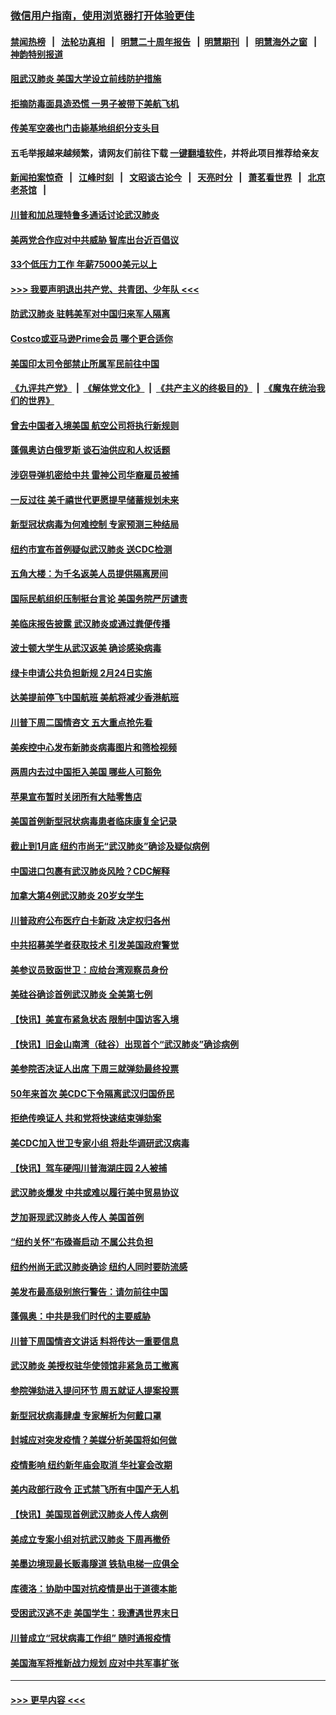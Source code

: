 ### [微信用户指南，使用浏览器打开体验更佳](https://github.com/gfw-breaker/banned-news1/blob/master/indexes/wechat-guide.md?t=0)
#### [禁闻热榜](热点新闻.md?t=0)  &nbsp;&nbsp;|&nbsp;&nbsp; [法轮功真相](https://github.com/gfw-breaker/truth/blob/master/README.md?t=0) &nbsp;&nbsp;|&nbsp;&nbsp; [明慧二十周年报告](https://github.com/gfw-breaker/mh-reports/blob/master/README.md?t=0) &nbsp;&nbsp;|&nbsp;&nbsp;[明慧期刊](https://github.com/gfw-breaker/mh-qikan) &nbsp;&nbsp;|&nbsp;&nbsp; [明慧海外之窗](https://github.com/gfw-breaker/mh-news/blob/master/README.md?t=0) &nbsp;&nbsp;|&nbsp;&nbsp; [神韵特别报道](https://github.com/gfw-breaker/mh-news/blob/master/shenyun.md?t=0)
#### [阻武汉肺炎 美国大学设立前线防护措施](../pages/nsc412/n11839479.md?t=02030711) 
#### [拒摘防毒面具造恐慌 一男子被带下美航飞机](../pages/nsc412/n11839455.md?t=02030711) 
#### [传美军空袭也门击毙基地组织分支头目](../pages/nsc412/n11839210.md?t=02030711) 
#### 五毛举报越来越频繁，请网友们前往下载 [一键翻墙软件](https://github.com/gfw-breaker/ssr-accounts)，并将此项目推荐给亲友
#### [新闻拍案惊奇](https://github.com/gfw-breaker/banned-news1/blob/master/pages/link4.md) &nbsp;&nbsp;|&nbsp;&nbsp; [江峰时刻](https://github.com/gfw-breaker/banned-news1/blob/master/pages/link4.md) &nbsp;&nbsp;|&nbsp;&nbsp; [文昭谈古论今](https://github.com/gfw-breaker/banned-news1/blob/master/pages/link4.md) &nbsp;&nbsp;|&nbsp;&nbsp; [天亮时分](https://github.com/gfw-breaker/banned-news1/blob/master/pages/link4.md) &nbsp;&nbsp;|&nbsp;&nbsp; [萧茗看世界](https://github.com/gfw-breaker/banned-news1/blob/master/pages/link4.md) &nbsp;&nbsp;|&nbsp;&nbsp; [北京老茶馆](https://github.com/gfw-breaker/banned-news1/blob/master/pages/link4.md) &nbsp;&nbsp;|&nbsp;&nbsp; 
#### [川普和加总理特鲁多通话讨论武汉肺炎](../pages/nsc412/n11839128.md?t=02030711) 
#### [美两党合作应对中共威胁 智库出台近百倡议](../pages/nsc412/n11838437.md?t=02030711) 
#### [33个低压力工作 年薪75000美元以上](../pages/nsc412/n11834441.md?t=02030711) 
#### [>>> 我要声明退出共产党、共青团、少年队 <<<](https://github.com/begood0513/goodnews/blob/master/quit/letter.md) 
#### [防武汉肺炎 驻韩美军对中国归来军人隔离](../pages/nsc412/n11838970.md?t=02030711) 
#### [Costco或亚马逊Prime会员 哪个更合适你](../pages/nsc412/n11834459.md?t=02030711) 
#### [美国印太司令部禁止所属军民前往中国](../pages/nsc412/n11838418.md?t=02030711) 
#### [《九评共产党》](https://github.com/begood0513/9ping.md/blob/master/README.md) &nbsp;|&nbsp; [《解体党文化》](../../../../jtdwh.md/blob/master/README.md)  &nbsp;|&nbsp; [《共产主义的终极目的》](../../../../gczydzjmd.md/blob/master/README.md) &nbsp;|&nbsp; [《魔鬼在统治我们的世界》](../../../../mgztzwmdsj.md/blob/master/README.md) 
#### [曾去中国者入境美国 航空公司将执行新规则](../pages/nsc412/n11838375.md?t=02030711) 
#### [蓬佩奥访白俄罗斯 谈石油供应和人权话题](../pages/nsc412/n11838242.md?t=02030711) 
#### [涉窃导弹机密给中共 雷神公司华裔雇员被捕](../pages/nsc412/n11838129.md?t=02030711) 
#### [一反过往 美千禧世代更愿提早储蓄规划未来](../pages/nsc412/n11837601.md?t=02030711) 
#### [新型冠状病毒为何难控制 专家预测三种结局](../pages/nsc412/n11838002.md?t=02030711) 
#### [纽约市宣布首例疑似武汉肺炎 送CDC检测](../pages/nsc412/n11837852.md?t=02030711) 
#### [五角大楼：为千名返美人员提供隔离房间](../pages/nsc412/n11837831.md?t=02030711) 
#### [国际民航组织压制挺台言论 美国务院严厉谴责](../pages/nsc412/n11837791.md?t=02030711) 
#### [美临床报告披露 武汉肺炎或通过粪便传播](../pages/nsc412/n11837626.md?t=02030711) 
#### [波士顿大学生从武汉返美 确诊感染病毒](../pages/nsc412/n11837580.md?t=02030711) 
#### [绿卡申请公共负担新规 2月24日实施](../pages/nsc412/n11836634.md?t=02030711) 
#### [达美提前停飞中国航班 美航将减少香港航班](../pages/nsc412/n11837649.md?t=02030711) 
#### [川普下周二国情咨文 五大重点抢先看](../pages/nsc412/n11837512.md?t=02030711) 
#### [美疾控中心发布新肺炎病毒图片和筛检视频](../pages/nsc412/n11837491.md?t=02030711) 
#### [两周内去过中国拒入美国 哪些人可豁免](../pages/nsc412/n11837400.md?t=02030711) 
#### [苹果宣布暂时关闭所有大陆零售店](../pages/nsc412/n11837097.md?t=02030711) 
#### [美国首例新型冠状病毒患者临床康复全记录](../pages/nsc412/n11836513.md?t=02030711) 
#### [截止到1月底  纽约市尚无“武汉肺炎”确诊及疑似病例](../pages/nsc412/n11836657.md?t=02030711) 
#### [中国进口包裹有武汉肺炎风险？CDC解释](../pages/nsc412/n11836321.md?t=02030711) 
#### [加拿大第4例武汉肺炎 20岁女学生](../pages/nsc412/n11836537.md?t=02030711) 
#### [川普政府公布医疗白卡新政 决定权归各州](../pages/nsc412/n11836336.md?t=02030711) 
#### [中共招募美学者获取技术 引发美国政府警觉](../pages/nsc412/n11836277.md?t=02030711) 
#### [美参议员致函世卫：应给台湾观察员身份](../pages/nsc412/n11836183.md?t=02030711) 
#### [美硅谷确诊首例武汉肺炎 全美第七例](../pages/nsc412/n11836093.md?t=02030711) 
#### [【快讯】美宣布紧急状态 限制中国访客入境](../pages/nsc412/n11836030.md?t=02030711) 
#### [【快讯】旧金山南湾（硅谷）出现首个“武汉肺炎”确诊病例](../pages/nsc412/n11836084.md?t=02030711) 
#### [美参院否决证人出席 下周三就弹劾最终投票](../pages/nsc412/n11835900.md?t=02030711) 
#### [50年来首次 美CDC下令隔离武汉归国侨民](../pages/nsc412/n11835854.md?t=02030711) 
#### [拒绝传唤证人 共和党将快速结束弹劾案](../pages/nsc412/n11835573.md?t=02030711) 
#### [美CDC加入世卫专家小组 将赴华调研武汉病毒](../pages/nsc412/n11835584.md?t=02030711) 
#### [【快讯】驾车硬闯川普海湖庄园 2人被捕](../pages/nsc412/n11835785.md?t=02030711) 
#### [武汉肺炎爆发 中共或难以履行美中贸易协议](../pages/nsc412/n11834752.md?t=02030711) 
#### [芝加哥现武汉肺炎人传人 美国首例](../pages/nsc412/n11834730.md?t=02030711) 
#### [“纽约关怀”布碌崙启动  不属公共负担](../pages/nsc412/n11834269.md?t=02030711) 
#### [纽约州尚无武汉肺炎确诊  纽约人同时要防流感](../pages/nsc412/n11834247.md?t=02030711) 
#### [美发布最高级别旅行警告：请勿前往中国](../pages/nsc412/n11834038.md?t=02030711) 
#### [蓬佩奥：中共是我们时代的主要威胁](../pages/nsc412/n11833434.md?t=02030711) 
#### [川普下周国情咨文讲话 料将传达一重要信息](../pages/nsc412/n11833714.md?t=02030711) 
#### [武汉肺炎 美授权驻华使领馆非紧急员工撤离](../pages/nsc412/n11833604.md?t=02030711) 
#### [参院弹劾进入提问环节 周五就证人提案投票](../pages/nsc412/n11833522.md?t=02030711) 
#### [新型冠状病毒肆虐 专家解析为何戴口罩](../pages/nsc412/n11833332.md?t=02030711) 
#### [封城应对突发疫情？美媒分析美国将如何做](../pages/nsc412/n11831560.md?t=02030711) 
#### [疫情影响 纽约新年庙会取消 华社宴会改期](../pages/nsc412/n11831457.md?t=02030711) 
#### [美内政部行政令 正式禁飞所有中国产无人机](../pages/nsc412/n11833169.md?t=02030711) 
#### [【快讯】美国现首例武汉肺炎人传人病例](../pages/nsc412/n11833284.md?t=02030711) 
#### [美成立专案小组对抗武汉肺炎 下周再撤侨](../pages/nsc412/n11832839.md?t=02030711) 
#### [美墨边境现最长贩毒隧道 铁轨电梯一应俱全](../pages/nsc412/n11832928.md?t=02030711) 
#### [库德洛：协助中国对抗疫情是出于道德本能](../pages/nsc412/n11832927.md?t=02030711) 
#### [受困武汉逃不走 美国学生：我遭遇世界末日](../pages/nsc412/n11832280.md?t=02030711) 
#### [川普成立“冠状病毒工作组” 随时通报疫情](../pages/nsc412/n11832325.md?t=02030711) 
#### [美国海军将推新战力规划 应对中共军事扩张](../pages/nsc412/n11831861.md?t=02030711) 

----
#### [ >>> 更早内容 <<< ](../indexes/nsc412-earlier.md)
